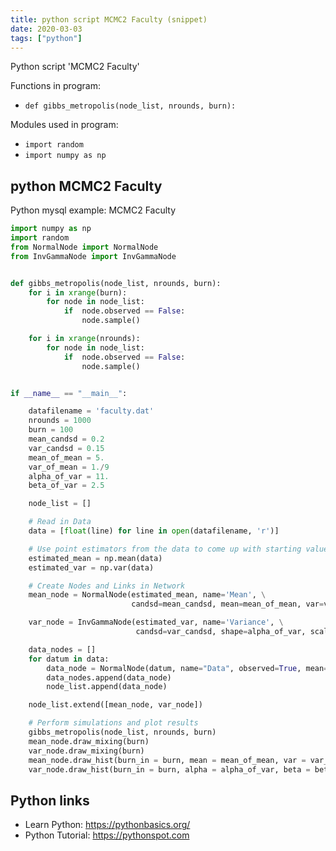 ```yaml
---
title: python script MCMC2 Faculty (snippet)
date: 2020-03-03
tags: ["python"]
---
```

Python script 'MCMC2 Faculty'

Functions in program: 
* `def gibbs_metropolis(node_list, nrounds, burn):`

Modules used in program: 
* `import random`
* `import numpy as np`

## python MCMC2 Faculty

Python mysql example: MCMC2 Faculty

```python
import numpy as np
import random
from NormalNode import NormalNode
from InvGammaNode import InvGammaNode


def gibbs_metropolis(node_list, nrounds, burn):
    for i in xrange(burn):
        for node in node_list:
            if  node.observed == False:
                node.sample()

    for i in xrange(nrounds):
        for node in node_list:
            if  node.observed == False:
                node.sample()


if __name__ == "__main__":

    datafilename = 'faculty.dat'
    nrounds = 1000
    burn = 100
    mean_candsd = 0.2
    var_candsd = 0.15
    mean_of_mean = 5.
    var_of_mean = 1./9
    alpha_of_var = 11.
    beta_of_var = 2.5

    node_list = []

    # Read in Data
    data = [float(line) for line in open(datafilename, 'r')]

    # Use point estimators from the data to come up with starting values.
    estimated_mean = np.mean(data)
    estimated_var = np.var(data)

    # Create Nodes and Links in Network
    mean_node = NormalNode(estimated_mean, name='Mean', \
                           candsd=mean_candsd, mean=mean_of_mean, var=var_of_mean)

    var_node = InvGammaNode(estimated_var, name='Variance', \
                            candsd=var_candsd, shape=alpha_of_var, scale=beta_of_var)

    data_nodes = []
    for datum in data:
        data_node = NormalNode(datum, name="Data", observed=True, mean=mean_node, var=var_node)
        data_nodes.append(data_node)
        node_list.append(data_node)

    node_list.extend([mean_node, var_node])

    # Perform simulations and plot results
    gibbs_metropolis(node_list, nrounds, burn)
    mean_node.draw_mixing(burn)
    var_node.draw_mixing(burn)
    mean_node.draw_hist(burn_in = burn, mean = mean_of_mean, var = var_of_mean)
    var_node.draw_hist(burn_in = burn, alpha = alpha_of_var, beta = beta_of_var)

```

## Python links

- Learn Python: https://pythonbasics.org/
- Python Tutorial: https://pythonspot.com
